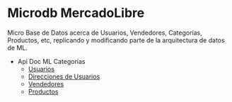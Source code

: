 # Microdb MercadoLibre
Micro Base de Datos acerca de Usuarios, Vendedores, Categorías, Productos, etc,  replicando y modificando parte de la arquitectura de datos de ML.

* Api Doc ML Categorías 
  * [Usuarios](https://developers.mercadolibre.com.ar/es_ar/usuarios-y-aplicaciones)
  * [Direcciones de Usuarios](https://developers.mercadolibre.com.ar/es_ar/direcciones-del-usuario) 
  * [Vendedores](https://developers.mercadolibre.com.ar/es_ar/validar-datos-de-vendedores) 
  * [Productos](https://developers.mercadolibre.com.ar/es_ar/publica-productos) 
